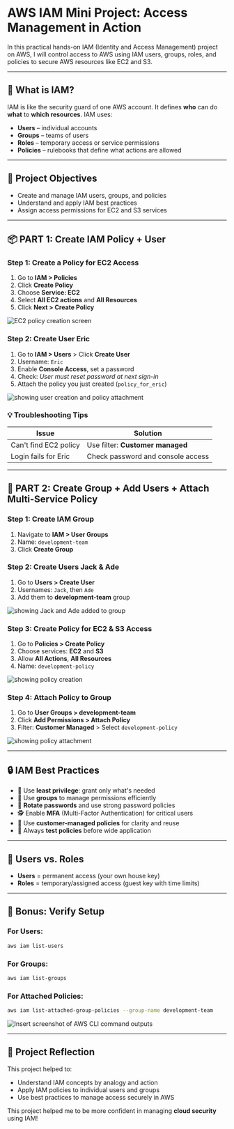 # AWS IAM Mini Project: Access Management in Action

In this practical hands-on IAM (Identity and Access Management) project on AWS, I will control access to AWS using IAM users, groups, roles, and policies to secure AWS resources like EC2 and S3.

---

## 🧠 What is IAM?

IAM is like the security guard of one AWS account. It defines **who** can do **what** to **which resources**. IAM uses:

- **Users** – individual accounts
- **Groups** – teams of users
- **Roles** – temporary access or service permissions
- **Policies** – rulebooks that define what actions are allowed

---

## 🎯 Project Objectives

- Create and manage IAM users, groups, and policies
- Understand and apply IAM best practices
- Assign access permissions for EC2 and S3 services

---

## 📦 PART 1: Create IAM Policy + User

### Step 1: Create a Policy for EC2 Access

1. Go to **IAM > Policies**
2. Click **Create Policy**
3. Choose **Service: EC2**
4. Select **All EC2 actions** and **All Resources**
5. Click **Next > Create Policy**

![EC2 policy creation screen](img/image.png)

### Step 2: Create User Eric

1. Go to **IAM > Users** > Click **Create User**
2. Username: `Eric`
3. Enable **Console Access**, set a password
4. Check: _User must reset password at next sign-in_
5. Attach the policy you just created (`policy_for_eric`)

![showing user creation and policy attachment](img/image2.png)

### 💡 Troubleshooting Tips

| Issue                 | Solution                          |
| --------------------- | --------------------------------- |
| Can't find EC2 policy | Use filter: **Customer managed**  |
| Login fails for Eric  | Check password and console access |

---

## 👥 PART 2: Create Group + Add Users + Attach Multi-Service Policy

### Step 1: Create IAM Group

1. Navigate to **IAM > User Groups**
2. Name: `development-team`
3. Click **Create Group**

### Step 2: Create Users Jack & Ade

1. Go to **Users > Create User**
2. Usernames: `Jack`, then `Ade`
3. Add them to **development-team** group

![showing Jack and Ade added to group](img/image3.png)

### Step 3: Create Policy for EC2 & S3 Access

1. Go to **Policies > Create Policy**
2. Choose services: **EC2** and **S3**
3. Allow **All Actions**, **All Resources**
4. Name: `development-policy`

![showing policy creation](img/image4.png)

### Step 4: Attach Policy to Group

1. Go to **User Groups > development-team**
2. Click **Add Permissions > Attach Policy**
3. Filter: **Customer Managed** > Select `development-policy`

![showing policy attachment](img/image4.png)

---

## 🔒 IAM Best Practices

- 🔐 Use **least privilege**: grant only what's needed
- 📁 Use **groups** to manage permissions efficiently
- 🔄 **Rotate passwords** and use strong password policies
- 🕵️ Enable **MFA** (Multi-Factor Authentication) for critical users
- 📜 Use **customer-managed policies** for clarity and reuse
- 🧪 Always **test policies** before wide application

---

## 🔁 Users vs. Roles

- **Users** = permanent access (your own house key)
- **Roles** = temporary/assigned access (guest key with time limits)

---

## 🧪 Bonus: Verify Setup

### For Users:

```bash
aws iam list-users
```

### For Groups:

```bash
aws iam list-groups
```

### For Attached Policies:

```bash
aws iam list-attached-group-policies --group-name development-team
```

![Insert screenshot of AWS CLI command outputs](img/image5.png)

---

## 📝 Project Reflection

This project helped to:

- Understand IAM concepts by analogy and action
- Apply IAM policies to individual users and groups
- Use best practices to manage access securely in AWS

This project helped me to be more confident in managing **cloud security** using IAM!
